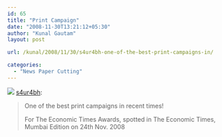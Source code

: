 ```yaml
---
id: 65
title: "Print Campaign"
date: "2008-11-30T13:21:12+05:30"
author: "Kunal Gautam"
layout: post

url: /kunal/2008/11/30/s4ur4bh-one-of-the-best-print-campaigns-in/

categories:
  - "News Paper Cutting"
---
```


![](/post/65/print-campaign.jpg)
[s4ur4bh](http://s4ur4bh.tumblr.com/post/61268830/one-of-the-best-print-campaigns-in-recent-times):

> One of the best print campaigns in recent times!
>
> For The Economic Times Awards, spotted in The Economic Times, Mumbai Edition on 24th Nov. 2008
